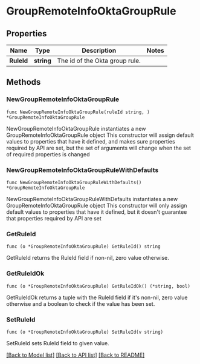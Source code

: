 # GroupRemoteInfoOktaGroupRule

## Properties

Name | Type | Description | Notes
------------ | ------------- | ------------- | -------------
**RuleId** | **string** | The id of the Okta group rule. | 

## Methods

### NewGroupRemoteInfoOktaGroupRule

`func NewGroupRemoteInfoOktaGroupRule(ruleId string, ) *GroupRemoteInfoOktaGroupRule`

NewGroupRemoteInfoOktaGroupRule instantiates a new GroupRemoteInfoOktaGroupRule object
This constructor will assign default values to properties that have it defined,
and makes sure properties required by API are set, but the set of arguments
will change when the set of required properties is changed

### NewGroupRemoteInfoOktaGroupRuleWithDefaults

`func NewGroupRemoteInfoOktaGroupRuleWithDefaults() *GroupRemoteInfoOktaGroupRule`

NewGroupRemoteInfoOktaGroupRuleWithDefaults instantiates a new GroupRemoteInfoOktaGroupRule object
This constructor will only assign default values to properties that have it defined,
but it doesn't guarantee that properties required by API are set

### GetRuleId

`func (o *GroupRemoteInfoOktaGroupRule) GetRuleId() string`

GetRuleId returns the RuleId field if non-nil, zero value otherwise.

### GetRuleIdOk

`func (o *GroupRemoteInfoOktaGroupRule) GetRuleIdOk() (*string, bool)`

GetRuleIdOk returns a tuple with the RuleId field if it's non-nil, zero value otherwise
and a boolean to check if the value has been set.

### SetRuleId

`func (o *GroupRemoteInfoOktaGroupRule) SetRuleId(v string)`

SetRuleId sets RuleId field to given value.



[[Back to Model list]](../README.md#documentation-for-models) [[Back to API list]](../README.md#documentation-for-api-endpoints) [[Back to README]](../README.md)


